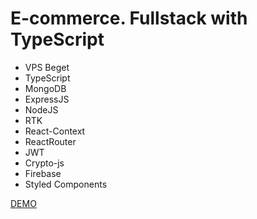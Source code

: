 # E-commerce. Fullstack with TypeScript

- VPS Beget
- TypeScript
- MongoDB
- ExpressJS
- NodeJS
- RTK
- React-Context
- ReactRouter
- JWT
- Crypto-js
- Firebase
- Styled Components

[DEMO](https://e-commerce-mern-ts.vercel.app)
